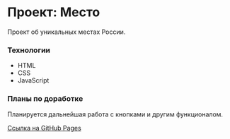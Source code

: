 # Проект: Место

Проект об уникальных местах России.

### Технологии

* HTML
* CSS
* JavaScript

### Планы по доработке

Планируется дальнейшая работа с кнопками и другим функционалом.

[Ссылка на GitHub Pages](https://oksanachernyak.github.io/mesto/)


